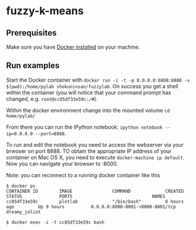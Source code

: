 # fuzzy-k-means

## Prerequisites
Make sure you have [Docker installed](https://docs.docker.com/engine/installation/) on your machine.

## Run examples
Start the Docker container with `docker run -i -t -p 0.0.0.0:8888:8888 -v $(pwd):/home/pylab shokuninsan/fuzzylab`. On success you get a shell within the container (you will notice that your command prompt has changed, e.g. `root@cc85df33e59c:/#`).

Within the docker environment change into the mounted volume `cd home/pylab/`

From there you can run the IPython notebook: `ipython notebook --ip=0.0.0.0 --port=8888`.

To run and edit the notebook you need to access the webserver via your brwoser on port 8888. TO obtain the appropriate IP address of your container on Mac OS X, you need to execute `docker-machine ip default`. Now you can navigate your browser to <ip>:8000.

Note: you can reconnect to a running docker container like this

	$ docker ps
	CONTAINER ID        IMAGE               COMMAND             CREATED             STATUS              PORTS                              NAMES
	cc85df33e59c        plotlab             "/bin/bash"         8 hours ago         Up 8 hours          0.0.0.0:8000-8001->8000-8001/tcp   dreamy_joliot

	$ docker exec -i -t cc85df33e59c bash
